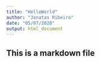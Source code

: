 ```yaml
---
title: "HelloWorld"
author: "Jonatas Ribeiro"
date: "05/07/2020"
output: html_document
---
```


## This is a markdown file